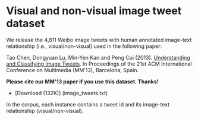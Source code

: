 # Visual and non-visual image tweet dataset

We release the 4,811 Weibo image tweets with human annotated image-text relationship (i.e., visual/non-visual) used in the following paper:

Tao Chen, Dongyuan Lu, Min-Yen Kan and Peng Cui (2013). [Understanding and Classifying Image Tweets](http://www.comp.nus.edu.sg/~kanmy/papers/image_mm.pdf). In Proceedings of the 21st ACM International Conference on Multimedia (MM'13), Barcelona, Spain.

**Please cite our MM'13 paper if you use this dataset. Thanks!**


* [Download (132K)] (image_tweets.txt)

In the corpus, each instance contains a tweet id and its image-text relationship (visual/non-visual).

